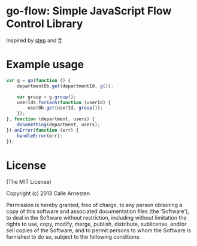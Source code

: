# go-flow: Simple JavaScript Flow Control Library

Inspired by [step](https://github.com/creationix/step) and [ff](https://github.com/gameclosure/ff)

# Example usage

```javascript
var g = go(function () {
    departmentDb.get(departmentId, g());

    var group = g.group();
    userIds.forEach(function (userId) {
        userDb.get(userId, group());
    });
}, function (department, users) {
    doSomething(department, users);
}).onError(function (err) {
    handleError(err);
});
```

# License

(The MIT License)

Copyright (c) 2013 Calle Arnesten

Permission is hereby granted, free of charge, to any person obtaining a copy of this software and associated documentation files (the 'Software'), to deal in the Software without restriction, including without limitation the rights to use, copy, modify, merge, publish, distribute, sublicense, and/or sell copies of the Software, and to permit persons to whom the Software is furnished to do so, subject to the following conditions:
